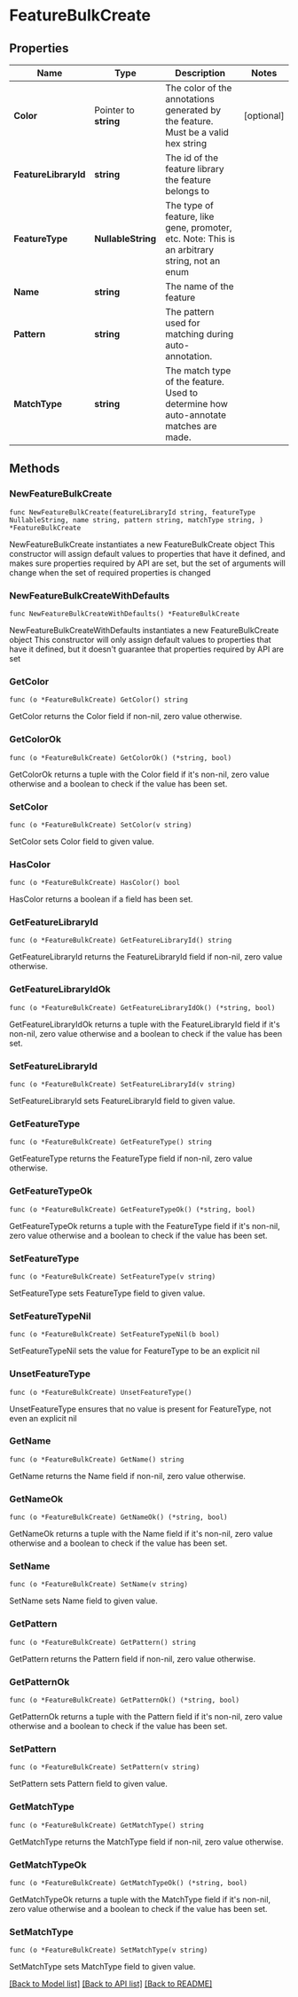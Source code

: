 # FeatureBulkCreate

## Properties

Name | Type | Description | Notes
------------ | ------------- | ------------- | -------------
**Color** | Pointer to **string** | The color of the annotations generated by the feature. Must be a valid hex string | [optional] 
**FeatureLibraryId** | **string** | The id of the feature library the feature belongs to | 
**FeatureType** | **NullableString** | The type of feature, like gene, promoter, etc. Note: This is an arbitrary string, not an enum  | 
**Name** | **string** | The name of the feature | 
**Pattern** | **string** | The pattern used for matching during auto-annotation. | 
**MatchType** | **string** | The match type of the feature. Used to determine how auto-annotate matches are made. | 

## Methods

### NewFeatureBulkCreate

`func NewFeatureBulkCreate(featureLibraryId string, featureType NullableString, name string, pattern string, matchType string, ) *FeatureBulkCreate`

NewFeatureBulkCreate instantiates a new FeatureBulkCreate object
This constructor will assign default values to properties that have it defined,
and makes sure properties required by API are set, but the set of arguments
will change when the set of required properties is changed

### NewFeatureBulkCreateWithDefaults

`func NewFeatureBulkCreateWithDefaults() *FeatureBulkCreate`

NewFeatureBulkCreateWithDefaults instantiates a new FeatureBulkCreate object
This constructor will only assign default values to properties that have it defined,
but it doesn't guarantee that properties required by API are set

### GetColor

`func (o *FeatureBulkCreate) GetColor() string`

GetColor returns the Color field if non-nil, zero value otherwise.

### GetColorOk

`func (o *FeatureBulkCreate) GetColorOk() (*string, bool)`

GetColorOk returns a tuple with the Color field if it's non-nil, zero value otherwise
and a boolean to check if the value has been set.

### SetColor

`func (o *FeatureBulkCreate) SetColor(v string)`

SetColor sets Color field to given value.

### HasColor

`func (o *FeatureBulkCreate) HasColor() bool`

HasColor returns a boolean if a field has been set.

### GetFeatureLibraryId

`func (o *FeatureBulkCreate) GetFeatureLibraryId() string`

GetFeatureLibraryId returns the FeatureLibraryId field if non-nil, zero value otherwise.

### GetFeatureLibraryIdOk

`func (o *FeatureBulkCreate) GetFeatureLibraryIdOk() (*string, bool)`

GetFeatureLibraryIdOk returns a tuple with the FeatureLibraryId field if it's non-nil, zero value otherwise
and a boolean to check if the value has been set.

### SetFeatureLibraryId

`func (o *FeatureBulkCreate) SetFeatureLibraryId(v string)`

SetFeatureLibraryId sets FeatureLibraryId field to given value.


### GetFeatureType

`func (o *FeatureBulkCreate) GetFeatureType() string`

GetFeatureType returns the FeatureType field if non-nil, zero value otherwise.

### GetFeatureTypeOk

`func (o *FeatureBulkCreate) GetFeatureTypeOk() (*string, bool)`

GetFeatureTypeOk returns a tuple with the FeatureType field if it's non-nil, zero value otherwise
and a boolean to check if the value has been set.

### SetFeatureType

`func (o *FeatureBulkCreate) SetFeatureType(v string)`

SetFeatureType sets FeatureType field to given value.


### SetFeatureTypeNil

`func (o *FeatureBulkCreate) SetFeatureTypeNil(b bool)`

 SetFeatureTypeNil sets the value for FeatureType to be an explicit nil

### UnsetFeatureType
`func (o *FeatureBulkCreate) UnsetFeatureType()`

UnsetFeatureType ensures that no value is present for FeatureType, not even an explicit nil
### GetName

`func (o *FeatureBulkCreate) GetName() string`

GetName returns the Name field if non-nil, zero value otherwise.

### GetNameOk

`func (o *FeatureBulkCreate) GetNameOk() (*string, bool)`

GetNameOk returns a tuple with the Name field if it's non-nil, zero value otherwise
and a boolean to check if the value has been set.

### SetName

`func (o *FeatureBulkCreate) SetName(v string)`

SetName sets Name field to given value.


### GetPattern

`func (o *FeatureBulkCreate) GetPattern() string`

GetPattern returns the Pattern field if non-nil, zero value otherwise.

### GetPatternOk

`func (o *FeatureBulkCreate) GetPatternOk() (*string, bool)`

GetPatternOk returns a tuple with the Pattern field if it's non-nil, zero value otherwise
and a boolean to check if the value has been set.

### SetPattern

`func (o *FeatureBulkCreate) SetPattern(v string)`

SetPattern sets Pattern field to given value.


### GetMatchType

`func (o *FeatureBulkCreate) GetMatchType() string`

GetMatchType returns the MatchType field if non-nil, zero value otherwise.

### GetMatchTypeOk

`func (o *FeatureBulkCreate) GetMatchTypeOk() (*string, bool)`

GetMatchTypeOk returns a tuple with the MatchType field if it's non-nil, zero value otherwise
and a boolean to check if the value has been set.

### SetMatchType

`func (o *FeatureBulkCreate) SetMatchType(v string)`

SetMatchType sets MatchType field to given value.



[[Back to Model list]](../README.md#documentation-for-models) [[Back to API list]](../README.md#documentation-for-api-endpoints) [[Back to README]](../README.md)


